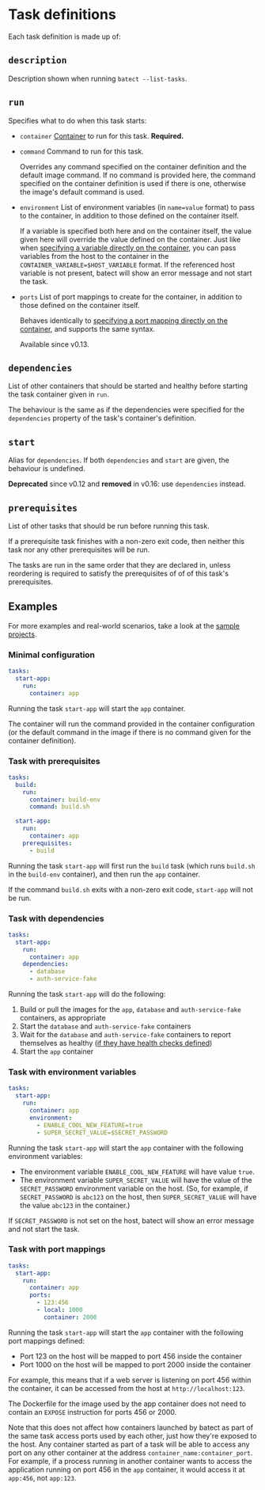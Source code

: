 # Task definitions

Each task definition is made up of:

## `description`
Description shown when running `batect --list-tasks`.

## `run`
Specifies what to do when this task starts:

* `container` [Container](Containers.md) to run for this task. **Required.**

* `command` Command to run for this task.

  Overrides any command specified on the container definition and the default image command. If no command is provided here, the command
  specified on the container definition is used if there is one, otherwise the image's default command is used.

* `environment` List of environment variables (in `name=value` format) to pass to the container, in addition to those defined on the
  container itself.

  If a variable is specified both here and on the container itself, the value given here will override the value defined on the container.
  Just like when [specifying a variable directly on the container](Containers.md#environment), you can pass variables from the host to the
  container in the `CONTAINER_VARIABLE=$HOST_VARIABLE` format. If the referenced host variable is not present, batect will show an error
  message and not start the task.

* `ports` List of port mappings to create for the container, in addition to those defined on the container itself.

  Behaves identically to [specifying a port mapping directly on the container](Containers.md#ports), and supports the same syntax.

  Available since v0.13.

## `dependencies`
List of other containers that should be started and healthy before starting the task container given in `run`.

The behaviour is the same as if the dependencies were specified for the `dependencies` property of the task's container's definition.

## `start`
Alias for `dependencies`. If both `dependencies` and `start` are given, the behaviour is undefined.

**Deprecated** since v0.12 and **removed** in v0.16: use `dependencies` instead.

## `prerequisites`
List of other tasks that should be run before running this task.

If a prerequisite task finishes with a non-zero exit code, then neither this task nor any other prerequisites will be run.

The tasks are run in the same order that they are declared in, unless reordering is required to satisfy the prerequisites of
of of this task's prerequisites.

## Examples

For more examples and real-world scenarios, take a look at the [sample projects](../SampleProjects.md).

### Minimal configuration
```yaml
tasks:
  start-app:
    run:
      container: app
```

Running the task `start-app` will start the `app` container.

The container will run the command provided in the container configuration (or the default command in the image if there is no command
given for the container definition).

### Task with prerequisites
```yaml
tasks:
  build:
    run:
      container: build-env
      command: build.sh

  start-app:
    run:
      container: app
    prerequisites:
      - build
```

Running the task `start-app` will first run the `build` task (which runs `build.sh` in the `build-env` container), and then run the `app` container.

If the command `build.sh` exits with a non-zero exit code, `start-app` will not be run.

### Task with dependencies
```yaml
tasks:
  start-app:
    run:
      container: app
    dependencies:
      - database
      - auth-service-fake
```

Running the task `start-app` will do the following:

1. Build or pull the images for the `app`, `database` and `auth-service-fake` containers, as appropriate
2. Start the `database` and `auth-service-fake` containers
3. Wait for the `database` and `auth-service-fake` containers to report themselves as healthy
   ([if they have health checks defined](../tips/WaitingForDependenciesToBeReady.md))
4. Start the `app` container

### Task with environment variables
```yaml
tasks:
  start-app:
    run:
      container: app
      environment:
        - ENABLE_COOL_NEW_FEATURE=true
        - SUPER_SECRET_VALUE=$SECRET_PASSWORD
```

Running the task `start-app` will start the `app` container with the following environment variables:

* The environment variable `ENABLE_COOL_NEW_FEATURE` will have value `true`.
* The environment variable `SUPER_SECRET_VALUE` will have the value of the `SECRET_PASSWORD` environment variable on the host. (So, for example, if
  `SECRET_PASSWORD` is `abc123` on the host, then `SUPER_SECRET_VALUE` will have the value `abc123` in the container.)

If `SECRET_PASSWORD` is not set on the host, batect will show an error message and not start the task.

### Task with port mappings
```yaml
tasks:
  start-app:
    run:
      container: app
      ports:
        - 123:456
        - local: 1000
          container: 2000
```

Running the task `start-app` will start the `app` container with the following port mappings defined:

* Port 123 on the host will be mapped to port 456 inside the container
* Port 1000 on the host will be mapped to port 2000 inside the container

For example, this means that if a web server is listening on port 456 within the container, it can be accessed from the host at `http://localhost:123`.

The Dockerfile for the image used by the app container does not need to contain an `EXPOSE` instruction for ports 456 or 2000.

Note that this does not affect how containers launched by batect as part of the same task access ports used by each other, just how they're exposed to the host.
Any container started as part of a task will be able to access any port on any other container at the address `container_name:container_port`. For example,
if a process running in another container wants to access the application running on port 456 in the `app` container, it would access it at `app:456`,
not `app:123`.
